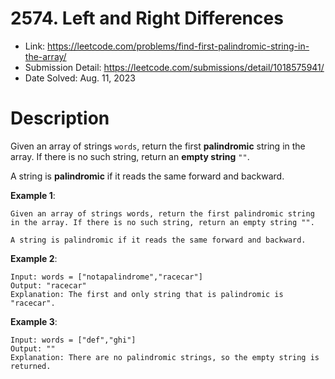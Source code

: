 # 2574. Left and Right Differences

- Link: https://leetcode.com/problems/find-first-palindromic-string-in-the-array/
- Submission Detail: https://leetcode.com/submissions/detail/1018575941/
- Date Solved: Aug. 11, 2023

# Description

Given an array of strings `words`, return the first **palindromic** string in the array. If there is no such string, return an **empty string** `""`.

A string is **palindromic** if it reads the same forward and backward.

**Example 1**:

```
Given an array of strings words, return the first palindromic string in the array. If there is no such string, return an empty string "".

A string is palindromic if it reads the same forward and backward.
```

**Example 2**:

```
Input: words = ["notapalindrome","racecar"]
Output: "racecar"
Explanation: The first and only string that is palindromic is "racecar".
```

**Example 3**:

```
Input: words = ["def","ghi"]
Output: ""
Explanation: There are no palindromic strings, so the empty string is returned.
```
